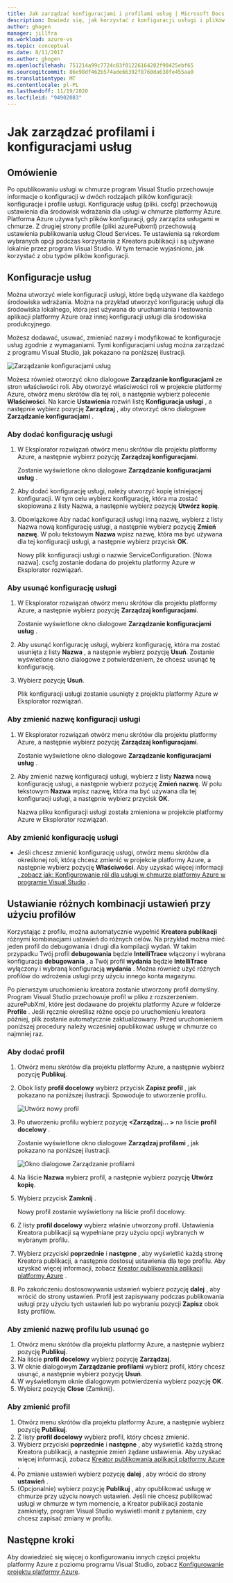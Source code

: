 ```yaml
---
title: Jak zarządzać konfiguracjami i profilami usług | Microsoft Docs
description: Dowiedz się, jak korzystać z konfiguracji usługi i plików konfiguracji profilów | Ustawienia przechowywania dla środowisk wdrażania i publikowania ustawień usług Cloud Services.
author: ghogen
manager: jillfra
ms.workload: azure-vs
ms.topic: conceptual
ms.date: 8/11/2017
ms.author: ghogen
ms.openlocfilehash: 751214a99c7724c83f01226164202f90425ebf65
ms.sourcegitcommit: 86e98df462b574ade66392f8760da638fe455aa0
ms.translationtype: MT
ms.contentlocale: pl-PL
ms.lasthandoff: 11/19/2020
ms.locfileid: "94902083"
---
```

# <a name="how-to-manage-service-configurations-and-profiles"></a>Jak zarządzać profilami i konfiguracjami usług
## <a name="overview"></a>Omówienie
Po opublikowaniu usługi w chmurze program Visual Studio przechowuje informacje o konfiguracji w dwóch rodzajach plików konfiguracji: konfiguracje i profile usługi. Konfiguracje usług (pliki. cscfg) przechowują ustawienia dla środowisk wdrażania dla usługi w chmurze platformy Azure. Platforma Azure używa tych plików konfiguracji, gdy zarządza usługami w chmurze. Z drugiej strony profile (pliki azurePubxml) przechowują ustawienia publikowania usług Cloud Services. Te ustawienia są rekordem wybranych opcji podczas korzystania z Kreatora publikacji i są używane lokalnie przez program Visual Studio. W tym temacie wyjaśniono, jak korzystać z obu typów plików konfiguracji.

## <a name="service-configurations"></a>Konfiguracje usług
Można utworzyć wiele konfiguracji usługi, które będą używane dla każdego środowiska wdrażania. Można na przykład utworzyć konfigurację usługi dla środowiska lokalnego, która jest używana do uruchamiania i testowania aplikacji platformy Azure oraz innej konfiguracji usługi dla środowiska produkcyjnego.

Możesz dodawać, usuwać, zmieniać nazwy i modyfikować te konfiguracje usług zgodnie z wymaganiami. Tymi konfiguracjami usług można zarządzać z programu Visual Studio, jak pokazano na poniższej ilustracji.

![Zarządzanie konfiguracjami usług](./media/vs-azure-tools-service-configurations-and-profiles-how-to-manage/manage-service-config.png)

Możesz również otworzyć okno dialogowe **Zarządzanie konfiguracjami** ze stron właściwości roli. Aby otworzyć właściwości roli w projekcie platformy Azure, otwórz menu skrótów dla tej roli, a następnie wybierz polecenie **Właściwości**. Na karcie **Ustawienia** rozwiń listę **Konfiguracja usługi** , a następnie wybierz pozycję **Zarządzaj** , aby otworzyć okno dialogowe **Zarządzanie konfiguracjami** .

### <a name="to-add-a-service-configuration"></a>Aby dodać konfigurację usługi
1. W Eksplorator rozwiązań otwórz menu skrótów dla projektu platformy Azure, a następnie wybierz pozycję **Zarządzaj konfiguracjami**.

    Zostanie wyświetlone okno dialogowe **Zarządzanie konfiguracjami usług** .
2. Aby dodać konfigurację usługi, należy utworzyć kopię istniejącej konfiguracji. W tym celu wybierz konfigurację, która ma zostać skopiowana z listy Nazwa, a następnie wybierz pozycję **Utwórz kopię**.
3. Obowiązkowe Aby nadać konfiguracji usługi inną nazwę, wybierz z listy Nazwa nową konfigurację usługi, a następnie wybierz pozycję **Zmień nazwę**. W polu tekstowym **Nazwa** wpisz nazwę, która ma być używana dla tej konfiguracji usługi, a następnie wybierz przycisk **OK**.

    Nowy plik konfiguracji usługi o nazwie ServiceConfiguration. [Nowa nazwa]. cscfg zostanie dodana do projektu platformy Azure w Eksplorator rozwiązań.

### <a name="to-delete-a-service-configuration"></a>Aby usunąć konfigurację usługi
1. W Eksplorator rozwiązań otwórz menu skrótów dla projektu platformy Azure, a następnie wybierz pozycję **Zarządzaj konfiguracjami**.

    Zostanie wyświetlone okno dialogowe **Zarządzanie konfiguracjami usług** .
2. Aby usunąć konfigurację usługi, wybierz konfigurację, która ma zostać usunięta z listy **Nazwa** , a następnie wybierz pozycję **Usuń**. Zostanie wyświetlone okno dialogowe z potwierdzeniem, że chcesz usunąć tę konfigurację.
3. Wybierz pozycję **Usuń**.

     Plik konfiguracji usługi zostanie usunięty z projektu platformy Azure w Eksplorator rozwiązań.

### <a name="to-rename-a-service-configuration"></a>Aby zmienić nazwę konfiguracji usługi
1. W Eksplorator rozwiązań otwórz menu skrótów dla projektu platformy Azure, a następnie wybierz pozycję **Zarządzaj konfiguracjami**.

    Zostanie wyświetlone okno dialogowe **Zarządzanie konfiguracjami usług** .
2. Aby zmienić nazwę konfiguracji usługi, wybierz z listy **Nazwa** nową konfigurację usługi, a następnie wybierz pozycję **Zmień nazwę**. W polu tekstowym **Nazwa** wpisz nazwę, która ma być używana dla tej konfiguracji usługi, a następnie wybierz przycisk **OK**.

    Nazwa pliku konfiguracji usługi została zmieniona w projekcie platformy Azure w Eksplorator rozwiązań.

### <a name="to-change-a-service-configuration"></a>Aby zmienić konfigurację usługi
* Jeśli chcesz zmienić konfigurację usługi, otwórz menu skrótów dla określonej roli, którą chcesz zmienić w projekcie platformy Azure, a następnie wybierz pozycję **Właściwości**. Aby uzyskać więcej informacji [, zobacz jak: Konfigurowanie ról dla usługi w chmurze platformy Azure w programie Visual Studio](vs-azure-tools-configure-roles-for-cloud-service.md) .

## <a name="make-different-setting-combinations-by-using-profiles"></a>Ustawianie różnych kombinacji ustawień przy użyciu profilów
Korzystając z profilu, można automatycznie wypełnić **Kreatora publikacji** różnymi kombinacjami ustawień do różnych celów. Na przykład można mieć jeden profil do debugowania i drugi dla kompilacji wydań. W takim przypadku Twój profil **debugowania** będzie **IntelliTrace** włączony i wybrana konfiguracja **debugowania** , a Twój profil **wydania** będzie **IntelliTrace** wyłączony i wybraną konfiguracją **wydania** . Można również użyć różnych profilów do wdrożenia usługi przy użyciu innego konta magazynu.

Po pierwszym uruchomieniu kreatora zostanie utworzony profil domyślny. Program Visual Studio przechowuje profil w pliku z rozszerzeniem. azurePubXml, które jest dodawane do projektu platformy Azure w folderze **Profile** . Jeśli ręcznie określisz różne opcje po uruchomieniu kreatora później, plik zostanie automatycznie zaktualizowany. Przed uruchomieniem poniższej procedury należy wcześniej opublikować usługę w chmurze co najmniej raz.

### <a name="to-add-a-profile"></a>Aby dodać profil
1. Otwórz menu skrótów dla projektu platformy Azure, a następnie wybierz pozycję **Publikuj**.
2. Obok listy **profil docelowy** wybierz przycisk **Zapisz profil** , jak pokazano na poniższej ilustracji. Spowoduje to utworzenie profilu.

    ![Utwórz nowy profil](./media/vs-azure-tools-service-configurations-and-profiles-how-to-manage/create-new-profile.png)
3. Po utworzeniu profilu wybierz pozycję **<Zarządzaj... >** na liście **profil docelowy** .

    Zostanie wyświetlone okno dialogowe **Zarządzaj profilami** , jak pokazano na poniższej ilustracji.

    ![Okno dialogowe Zarządzanie profilami](./media/vs-azure-tools-service-configurations-and-profiles-how-to-manage/manage-profiles.png)
4. Na liście **Nazwa** wybierz profil, a następnie wybierz pozycję **Utwórz kopię**.
5. Wybierz przycisk **Zamknij** .

    Nowy profil zostanie wyświetlony na liście profil docelowy.
6. Z listy **profil docelowy** wybierz właśnie utworzony profil. Ustawienia Kreatora publikacji są wypełniane przy użyciu opcji wybranych w wybranym profilu.
7. Wybierz przyciski **poprzednie** i **następne** , aby wyświetlić każdą stronę Kreatora publikacji, a następnie dostosuj ustawienia dla tego profilu. Aby uzyskać więcej informacji, zobacz [Kreator publikowania aplikacji platformy Azure](vs-azure-tools-publish-azure-application-wizard.md) .
8. Po zakończeniu dostosowywania ustawień wybierz pozycję **dalej** , aby wrócić do strony ustawień. Profil jest zapisywany podczas publikowania usługi przy użyciu tych ustawień lub po wybraniu pozycji **Zapisz** obok listy profilów.

### <a name="to-rename-or-delete-a-profile"></a>Aby zmienić nazwę profilu lub usunąć go
1. Otwórz menu skrótów dla projektu platformy Azure, a następnie wybierz pozycję **Publikuj**.
2. Na liście **profil docelowy** wybierz pozycję **Zarządzaj**.
3. W oknie dialogowym **Zarządzanie profilami** wybierz profil, który chcesz usunąć, a następnie wybierz pozycję **Usuń**.
4. W wyświetlonym oknie dialogowym potwierdzenia wybierz pozycję **OK**.
5. Wybierz pozycję **Close** (Zamknij).

### <a name="to-change-a-profile"></a>Aby zmienić profil
1. Otwórz menu skrótów dla projektu platformy Azure, a następnie wybierz pozycję **Publikuj**.
2. Z listy **profil docelowy** wybierz profil, który chcesz zmienić.
3. Wybierz przyciski **poprzednie** i **następne** , aby wyświetlić każdą stronę Kreatora publikacji, a następnie zmień żądane ustawienia. Aby uzyskać więcej informacji, zobacz [Kreator publikowania aplikacji platformy Azure](vs-azure-tools-publish-azure-application-wizard.md) .
4. Po zmianie ustawień wybierz pozycję **dalej** , aby wrócić do strony **ustawień** .
5. (Opcjonalnie) wybierz pozycję **Publikuj** , aby opublikować usługę w chmurze przy użyciu nowych ustawień. Jeśli nie chcesz publikować usługi w chmurze w tym momencie, a Kreator publikacji zostanie zamknięty, program Visual Studio wyświetli monit z pytaniem, czy chcesz zapisać zmiany w profilu.

## <a name="next-steps"></a>Następne kroki
Aby dowiedzieć się więcej o konfigurowaniu innych części projektu platformy Azure z poziomu programu Visual Studio, zobacz [Konfigurowanie projektu platformy Azure](vs-azure-tools-cloud-service-retain-a-constant-virtual-ip-address.md).
